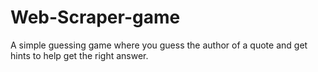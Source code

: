 # Web-Scraper-game
A simple guessing game where you guess the author of a quote and get hints to help get the right answer.
